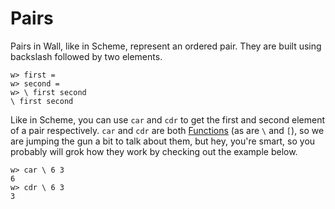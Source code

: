  
# Pairs

Pairs in Wall, like in Scheme, represent an ordered pair.  They are built using backslash followed by two elements.

```
w> first =
w> second =
w> \ first second
\ first second
```

Like in Scheme, you can use `car` and `cdr` to get the first and second element of a pair respectively.  `car` and `cdr` are both [Functions](/functions) (as are `\` and `[`), so we are jumping the gun a bit to talk about them, but hey, you're smart, so you probably will grok how they work by checking out the example below.

```
w> car \ 6 3
6
w> cdr \ 6 3
3
```
